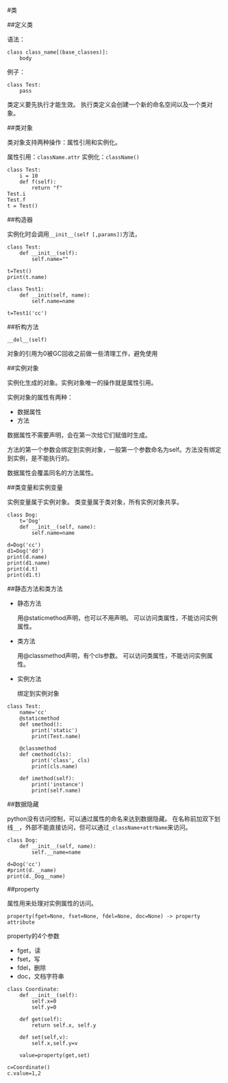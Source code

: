 #类

##定义类

语法：

```
class class_name[(base_classes)]:
    body
```

例子：

```
class Test:
    pass
```

类定义要先执行才能生效。
执行类定义会创建一个新的命名空间以及一个类对象。

##类对象

类对象支持两种操作：属性引用和实例化。

属性引用：`className.attr`
实例化：`className()`

```
class Test:
    i = 10
    def f(self):
        return "f"
Test.i
Test.f
t = Test()
```

##构造器

实例化时会调用`__init__(self [,params])`方法，

```
class Test:
    def __init__(self):
        self.name=""

t=Test()
print(t.name)

class Test1:
    def __init(self, name):
        self.name=name

t=Test1('cc')
```

##析构方法

`__del__(self)`

对象的引用为0被GC回收之前做一些清理工作，避免使用


##实例对象

实例化生成的对象。实例对象唯一的操作就是属性引用。

实例对象的属性有两种：

+   数据属性
+   方法

数据属性不需要声明，会在第一次给它们赋值时生成。

方法的第一个参数会绑定到实例对象，一般第一个参数命名为self。方法没有绑定到实例，是不能执行的。

数据属性会覆盖同名的方法属性。

##类变量和实例变量

实例变量属于实例对象。
类变量属于类对象，所有实例对象共享。

```
class Dog:
    t='Dog'
    def __init__(self, name):
        self.name=name

d=Dog('cc')
d1=Dog('dd')
print(d.name)
print(d1.name)
print(d.t)
print(d1.t)
```

##静态方法和类方法

+   静态方法

    用@staticmethod声明，也可以不用声明。
    可以访问类属性，不能访问实例属性。

+   类方法

    用@classmethod声明，有个cls参数。
    可以访问类属性，不能访问实例属性。

+   实例方法

    绑定到实例对象

```
class Test:
    name='cc'
    @staticmethod
    def smethod():
        print('static')
        print(Test.name)

    @classmethod
    def cmethod(cls):
        print('class', cls)
        print(cls.name)

    def imethod(self):
        print('instance')
        print(self.name)
```

##数据隐藏

python没有访问控制，可以通过属性的命名来达到数据隐藏。
在名称前加双下划线`__`，外部不能直接访问，但可以通过`_className+attrName`来访问。

```
class Dog:
    def __init__(self, name):
        self.__name=name

d=Dog('cc')
#print(d.__name)
print(d._Dog__name)
```

##property

属性用来处理对实例属性的访问。

`property(fget=None, fset=None, fdel=None, doc=None) -> property attribute`

property的4个参数

+   fget，读
+   fset，写
+   fdel，删除
+   doc，文档字符串

```
class Coordinate:
    def __init__(self):
        self.x=0
        self.y=0

    def get(self):
        return self.x, self.y

    def set(self,v):
        self.x,self.y=v
        
    value=property(get,set)

c=Coordinate()
c.value=1,2
```